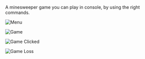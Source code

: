 A minesweeper game you can play in console, by using the right commands.

![Menu](https://github.com/Archmagnificent/MineSweeper/assets/88048454/0a89c45b-df51-4996-b8e2-0f5a495e722f)

![Game](https://github.com/Archmagnificent/MineSweeper/assets/88048454/7893677a-8dd8-4e9d-9e08-61a3267dee1f)

![Game Clicked ](https://github.com/Archmagnificent/MineSweeper/assets/88048454/648d5134-abfc-4374-b846-978b03879724)

![Game Loss](https://github.com/Archmagnificent/MineSweeper/assets/88048454/2f037105-39ec-405f-924e-e604cc00147d)
